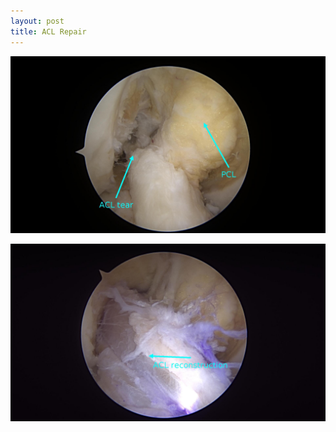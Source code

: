 ```yaml
---
layout: post
title: ACL Repair
---
```


![ACL tear and PCL](/assets/img/IMG-3522.JPG)

![ACL reconstruction](/assets/img/IMG-3527.JPG)
